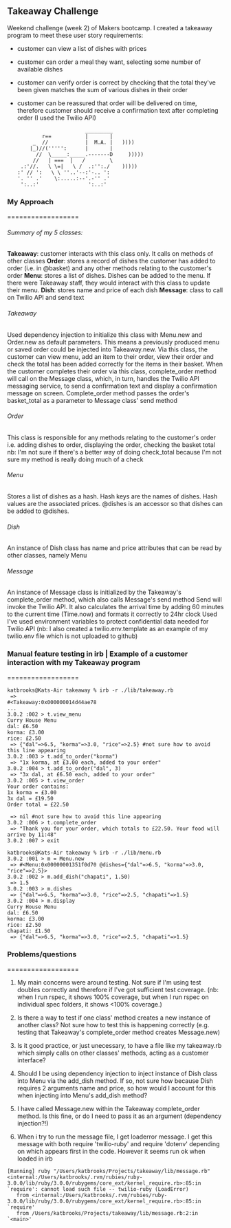 ## Takeaway Challenge

Weekend challenge (week 2) of Makers bootcamp. 
I created a takeaway program to meet these user story requirements: 
- customer can view a list of dishes with prices
- customer can order a meal they want, selecting some number of available dishes
- customer can verify order is correct by checking that the total they've been given matches the sum of various dishes in their order
- customer can be reassured that order will be delivered on time, therefore customer should receive a confirmation text after completing order (I used the Twilio API)

                            _________
              r==           |       |
           _  //            |  M.A. |   ))))
          |_)//(''''':      |       |
            //  \_____:_____.-------D     )))))
           //   | ===  |   /        \
       .:'//.   \ \=|   \ /  .:'':./    )))))
      :' // ':   \ \ ''..'--:'-.. ':
      '. '' .'    \:.....:--'.-'' .'
       ':..:'                ':..:'


### My Approach
==================
###### Summary of my 5 classes: 
**Takeaway**: customer interacts with this class only. It calls on methods of other classes
**Order**: stores a record of dishes the customer has added to order (i.e. in @basket) and any other methods relating to the customer's order
**Menu**: stores a list of dishes. Dishes can be added to the menu. If there were Takeaway staff, they would interact with this class to update their menu.
**Dish**: stores name and price of each dish
**Message**: class to call on Twilio API and send text 

###### Takeaway
Used dependency injection to initialize this class with Menu.new and Order.new as default parameters. This means a previously produced menu or saved order could be injected into Takeaway.new.
Via this class, the customer can view menu, add an item to their order, view their order and check the total has been added correctly for the items in their basket.
When the customer completes their order via this class, complete_order method will call on the Message class, which, in turn,  handles the Twilio API messaging service, to send a confirmation text and display a confirmation message on screen.
Complete_order method passes the order's basket_total as a parameter to Message class' send method

###### Order
This class is responsible for any methods relating to the customer's order i.e. adding dishes to order, displaying the order, checking the basket total
nb: I'm not sure if there's a better way of doing check_total because I'm not sure my method is really doing much of a check

###### Menu
Stores a list of dishes as a hash. Hash keys are the names of dishes. Hash values are the associated prices.
@dishes is an accessor so that dishes can be added to @dishes. 

###### Dish
An instance of Dish class has name and price attributes that can be read by other classes, namely Menu

###### Message
An instance of Message class is initialized by the Takeaway's complete_order method, which also calls Message's send method
Send will invoke the Twilio API. It also calculates the arrival time by adding 60 minutes to the current time (Time.now) and formats it correctly to 24hr clock
Used I've used environment variables to protect confidential data needed for Twilio API (nb: I also created a twilio.env.template as an example of my twilio.env file which is not uploaded to github)

### Manual feature testing in irb | Example of a customer interaction with my Takeaway program 
==================
```
katbrooks@Kats-Air takeaway % irb -r ./lib/takeaway.rb
 => 
#<Takeaway:0x000000014d44ae78
... 
3.0.2 :002 > t.view_menu
Curry House Menu
dal: £6.50
korma: £3.00
rice: £2.50
 => {"dal"=>6.5, "korma"=>3.0, "rice"=>2.5} #not sure how to avoid this line appearing
3.0.2 :003 > t.add_to_order("korma")
 => "1x korma, at £3.00 each, added to your order" 
3.0.2 :004 > t.add_to_order("dal", 3)
 => "3x dal, at £6.50 each, added to your order" 
3.0.2 :005 > t.view_order
Your order contains:
1x korma = £3.00
3x dal = £19.50
Order total = £22.50

 => nil #not sure how to avoid this line appearing
3.0.2 :006 > t.complete_order
 => "Thank you for your order, which totals to £22.50. Your food will arrive by 11:48" 
3.0.2 :007 > exit

katbrooks@Kats-Air takeaway % irb -r ./lib/menu.rb
3.0.2 :001 > m = Menu.new
 => #<Menu:0x00000001351f0d70 @dishes={"dal"=>6.5, "korma"=>3.0, "rice"=>2.5}> 
3.0.2 :002 > m.add_dish("chapati", 1.50)
 => 1.5 
3.0.2 :003 > m.dishes
 => {"dal"=>6.5, "korma"=>3.0, "rice"=>2.5, "chapati"=>1.5} 
3.0.2 :004 > m.display
Curry House Menu
dal: £6.50
korma: £3.00
rice: £2.50
chapati: £1.50
 => {"dal"=>6.5, "korma"=>3.0, "rice"=>2.5, "chapati"=>1.5} 
 ``` 

### Problems/questions
==================
1) My main concerns were around testing. Not sure if I'm using test doubles correctly and therefore if I've got sufficient test coverage. (nb: when I run rspec, it shows 100% coverage, but when I run rspec on individual spec folders, it shows <100% coverage.)

2) Is there a way to test if one class' method creates a new instance of another class? Not sure how to test this is happening correctly (e.g. testing that Takeaway's complete_order method creates Message.new)

2) Is it good practice, or just unecessary, to have a file like my takeaway.rb which simply calls on other classes' methods, acting as a customer interface?

2) Should I be using dependency injection to inject instance of Dish class into Menu via the add_dish method. If so, not sure how because Dish requires 2 arguments name and price, so how would I account for this when injecting into Menu's add_dish method? 

3) I have called Message.new within the Takeaway complete_order method. Is this fine, or do I need to pass it as an argument (dependency injection?!)

2) When i try to run the message file, I get loaderror message. I get this message with both require 'twilio-ruby' and require 'dotenv' depending on which appears first in the code. However it seems run ok when loaded in irb

 ``` 
 [Running] ruby "/Users/katbrooks/Projects/takeaway/lib/message.rb"
<internal:/Users/katbrooks/.rvm/rubies/ruby-3.0.0/lib/ruby/3.0.0/rubygems/core_ext/kernel_require.rb>:85:in `require': cannot load such file -- twilio-ruby (LoadError)
	from <internal:/Users/katbrooks/.rvm/rubies/ruby-3.0.0/lib/ruby/3.0.0/rubygems/core_ext/kernel_require.rb>:85:in `require'
	from /Users/katbrooks/Projects/takeaway/lib/message.rb:2:in `<main>'
 ```


